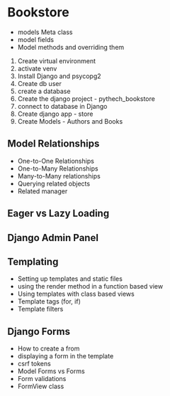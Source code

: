 # Bookstore

- models Meta class 
- model fields 
- Model methods and overriding them

1. Create virtual environment
2. activate venv
3. Install Django and psycopg2
4. Create db user 
5. create a database
6. Create the django project - pythech_bookstore
7. connect to database in Django
8. Create django app - store
9. Create Models - Authors and Books

## Model Relationships

- One-to-One Relationships
- One-to-Many Relationships
- Many-to-Many relationships
- Querying related objects
- Related manager

## Eager vs Lazy Loading

## Django Admin Panel

## Templating

- Setting up templates and static files
- using the render method in a function based view
- Using templates with class based views
- Template tags (for, if)
- Template filters

## Django Forms

- How to create a from
- displaying a form in the template
- csrf tokens
- Model Forms vs Forms
- Form validations
- FormView class